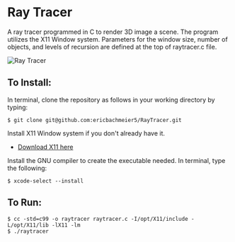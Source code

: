 # Ray Tracer

A ray tracer programmed in C to render 3D image a scene.  The program utilizes the X11 Window system. Parameters for the window size, number of objects, and levels of recursion are defined at the top of raytracer.c file. 

![Ray Tracer](https://raw.githubusercontent.com/ericbachmeier5/RayTracer/master/raytracer.png)

## To Install:

In terminal, clone the repository as follows in your working directory by typing:

```
$ git clone git@github.com:ericbachmeier5/RayTracer.git
```

Install X11 Window system if you don't already have it.


- [Download X11 here](https://dl.bintray.com/xquartz/legacy-downloads/SL/XQuartz-2.7.8.dmg)

Install the GNU compiler to create the executable needed. In terminal, type the following:

```
$ xcode-select --install
```


## To Run:

```
$ cc -std=c99 -o raytracer raytracer.c -I/opt/X11/include -L/opt/X11/lib -lX11 -lm
$ ./raytracer
```
